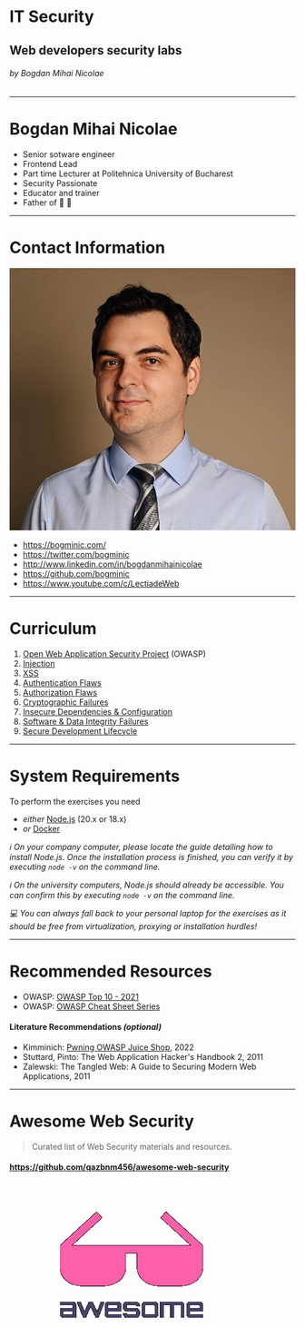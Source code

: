 <!-- theme: default -->
<!-- paginate: true -->
<!-- footer: Copyright (c) by **Bogdan Mihai Nicolae** | Licensed under [CC-BY-SA 4.0](https://creativecommons.org/licenses/by-sa/4.0/) -->

# IT Security

## Web developers security labs

###### by Bogdan Mihai Nicolae

---
# Bogdan Mihai Nicolae

- Senior sotware engineer
- Frontend Lead
- Part time Lecturer at Politehnica University of Bucharest
- Security Passionate
- Educator and trainer
- Father of 👶 👦

---

# Contact Information

![bg left:45%](images/01-00-introduction/bogdan-mihai-nicolae.jpg)

* <https://bogminic.com/>
* <https://twitter.com/bogminic>
* <http://www.linkedin.com/in/bogdanmihainicolae>
* <https://github.com/bogminic>
* <https://www.youtube.com/c/LectiadeWeb>

---

# Curriculum

1. [Open Web Application Security Project](01-01-owasp.md) (OWASP)
2. [Injection](01-02-injection.md)
3. [XSS](01-03-xss.md)
4. [Authentication Flaws](01-04-authentication_flaws.md)
5. [Authorization Flaws](01-05-authorization_flaws.md)
6. [Cryptographic Failures](01-06-cryptographic_failures.md)
7. [Insecure Dependencies & Configuration](01-07-insecure_dependencies_and_configuration.md)
8. [Software & Data Integrity Failures](01-08-integrity_failures.md)
9. [Secure Development Lifecycle](01-09-sdlc.md)

---

# System Requirements

To perform the exercises you need

* _either_ [Node.js](https://nodejs.org) (20.x or 18.x)
* _or_ [Docker](https://www.docker.com/)

_:information_source: On your company computer, please locate the guide detailing how to install Node.js. Once the installation process is finished, you can verify it by executing `node -v` on the command line._

_:information_source: On the university computers, Node.js should already be accessible. You can confirm this by executing `node -v` on the command line._

_:computer: You can always fall back to your personal laptop for the
exercises as it should be free from virtualization, proxying or
installation hurdles!_

---

# Recommended Resources

* OWASP:
  [OWASP Top 10 - 2021](https://owasp.org/Top10/)
* OWASP: [OWASP Cheat Sheet Series](https://cheatsheetseries.owasp.org/)

#### Literature Recommendations _(optional)_

* Kimminich: [Pwning OWASP Juice Shop](https://leanpub.com/juice-shop),
  2022
* Stuttard, Pinto: The Web Application Hacker's Handbook 2, 2011
* Zalewski: The Tangled Web: A Guide to Securing Modern Web
  Applications, 2011

---

# Awesome Web Security

> Curated list of Web Security materials and resources.

#### https://github.com/qazbnm456/awesome-web-security

[![Awesome List Logo](images/01-00-introduction/logo.png)](https://github.com/sindresorhus/awesome)
